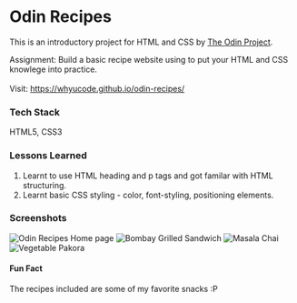 
# Odin Recipes 

This is an introductory project for HTML and CSS by [The Odin Project](https://www.theodinproject.com/).

Assignment: Build a basic recipe website using to put your HTML and CSS knowlege into practice.
<br>
<br>
Visit: https://whyucode.github.io/odin-recipes/
### Tech Stack

HTML5, CSS3



### Lessons Learned

1. Learnt to use HTML heading and p tags and got familar with HTML structuring.
2. Learnt basic CSS styling - color, font-styling, positioning elements.
### Screenshots

![Odin Recipes Home page](https://lh3.googleusercontent.com/88br9H2IEENNoK-Z7H_EJlb2RDRwoCv3VNekrVigUORamDU7NqXsY4tQXghf4IScWqt3sPLPyIFZNmIgHNGzG9_m0d0JowtndL_Igp7UbekAemr0gninRnfXrnk6GwOltmr77sqNMD6hmVSD1JxDChm4wW-DcJc_03T0FaAoY_n6hw0NT7V-bYdavV14yrE4wYt1RGhVhmG5myfA9qtRzNKs283tejEqFEceXPhXnMhXu67Ok8PDQvjP_dc0Qq1MVbtXq_pgwkEeTtmuVXdPowJJ5891T7fyjST3P1BPllefTnhyftqjex1F-cY_AbfTkecqpd0dS6LBDKPqBFDfy7MMAepCUR_b2xJdrbpwnuiSc8hbuHlvEn7AjWZAe5qDEZzZCSojk0zlB6VF_SVoWrIKL6mOer_dMSA4DGnohp2k4x78yu_NwDdvBJA_usdV8JVDZQg74e0M_1PpL9xjVDu62VlFji488ibUhTcFMyiDdKXZP3ikl96Zfq29620SvA3pudsBcAU6EWzZqw-hWw-mWLh7eeg7f08uZ6hFzSHmYx2e6sPYjHN0r39XtZG8n8zaXaKpZ1QGC3szJrTwaXz3NYIZstrHJhN5pNNe4OtLpKW54R5DdkBXv4NmW6HQjJA6yNa8S2iVPfRBrFTuhfr4s_MT30_sZxFLwSiPsVOEG2fdEac_aLKHzzEuyj2_MVMRYHVP1I73N789VzvtHQN9=w1859-h961-no?authuser=1)
![Bombay Grilled Sandwich](https://lh3.googleusercontent.com/WASWbTIsN0lxZ9m9P5cD9GW88KnoPkTQOiS0PrAbaOgBaQm3kQa6fn4Hrj4jdbUOamNCQvsMwIvEyDbAsOeaxFLzPwXsqSGLVzNUpcek135-lTRekfrDcEuK8yvylJm9M_wf5o1RwpS-sNqzQABZqqoWxwCRnsqa0BfhpduxQ-Q3fz7mQ_9uUpKvuR5oya1XN15oc6VOMGluI0NHA_T715kZGQR0CcCiK2QixX9KyUgOt8ZW5wW1Ycnu7zWhLj5J1-QYneA_rfH_IadLhSCE9n1W2NoJ8d-Pwo72y_ySB7KvvYl8QM1T1r0c3azI-VkrkUtkWB1S95FBhS5XGC451WKqDcDWlh_Hoh6KXjxvvWaADiFXwg7zYWpstlNJRNfJh0ENzmau3sNlcRJs4bLk40nVBx-YgQSPrSEeCHtTKnHoHbGs-KKJP_Tt5NwdIMcH2SDckfQmCcxOlSDBqW7jluI5Xlnldx-flgiNqYb6U2_gU94xP9HoH1FrDcfplkpLsCIpnTBL5me5SgoGM4bulK1Yl3CiN63piunJ7VZIeoTSd4I2ifGO9PDLoCVOKHiHP6Yt-LbL5u2e006qFCmpCtR1t2WKckTWlBQw1ImITmSmjFhmPCwp1bgl9w3TxR6I_aWjKc6aRjdWQ9879jKlmFtnwbM1G-RBH0pzBfmvG0NhrcYWks7_JXcy-YnMYZA8RbcA3aWPts5Wz1r3Z_fSgPM9=w1848-h959-no?authuser=1)
![Masala Chai](https://lh3.googleusercontent.com/gYAABiI1ds9evlZg-tSJs8qY9j1xYmJy8gpwxmF3ey3qiVOve9JKzEEwNMZ6VgXFKwQAmWRt7cL3X6mWNVGR8t1hzja3n_SMBAM6Em4m0339yJe8YHuBjFeS9OTKE993cNQG0ZChMO_60rXgbHcIz63CTrHBqqoNWAlz4cOFIJCzbqBTRFwl9-HlYmnUYk7At9FMtcRHIztb6TBJLrqzn04J94ON-12XXryso5oNdIMy9Q9NPaaTi70Si2BJUE1sbghBhVHKS06moRc02RrEUZRSvzIRfVuo7h-EJeBxQm8iw7AOLgQHCKV_nmuWonRYP31gh7_BW4G5J5fCHvDgsKm-6V47sha1IIgh4kisqjnoy4wDO73Lm-iY-Zil7u8QY-YuElmN7w2-EXlUM36kiQFIDtkTRO7PP_CDYwNAZ5iOYH3Lfh1huad-iQn2PHW33dCuOfSBd4dOvsgaKCl7g4Z0hjlzya_GGoeg0XJnO5PaGj5RKv9LyJdJZubQrRC6IGCQBurGtWWQdFDTNWmUd_Imes1TW2dbLf1GOBZ02FQYBwQ-cJH-E4qzOGP1xGIx2LKk3dTQrSIAn3e634Wgs8rUQ4VAASkoWWfGvV4VdI2n7lYyb6YKvR8xvVeL-AV-lFjlYAY6VP5PNhr3X0I8tXK6dtGbq3sdA6-MXmss4ECK8jRyj4bcuLtMF_nx_nxx1iZJk26sVxIYNnUGNrmMNGto=w1846-h946-no?authuser=1)
![Vegetable Pakora](https://lh3.googleusercontent.com/4x-POO2liBCWdnc0yD6GeYp9z71UVVVQsD31kT8LmKo8Jrdbvflny5sUJARVaTg82gPR3kmqdONwMNLfuzFpkYpkWstmIG7LyU3ykR9pLUZa6ykDP8rS2H7loXy7b9ZGKQo8jX-euA9lFdp_U-sPwsvOzf294cMmVzvObf9ayqr0g-vxAJm3E4K9xg7WcaoVjTCkHlRh2zR4N5vLJ-m8CpTKjNfqTnGa2u6AYk0nozXhx6Yuc2YO8O8IGBaGL1fa4yn-IEWFJzIxv-1Zwn-waoW_5TbsrrXfrrjYjb6D2AElzRQEfnWc8pMvACsFnBh-DUr1hXl0hyKijwHWEm-ccdoywUV8AuUFOHjXiZZl0JiHSOognxV-TUH0V7zwCtIeB6xxavvmFao7wbr_bRTwjiezseUndcAq7sP7tyyyM51dHZHjTZSbqJDxvKhoKCigLfy1nw70f_jWqzeXt3SbCEuqQqiqzCA0A0tBUTRrSgDcPvPiNMgQd8PKDuLdT_VOYqbywPc-NlWf_HfVS_S_IVbiftYWZjfX2x6SNGikFjzINsDYh3e4kxtlFemcsuQ6g3ULLvHxXP9FqS3n4o8bitxTbU0zczpcgiSy7nKM1bCkD9FLp15fQ1bLTNoRi_6o-i31QNk03REjV4g1G-HbI0tmwh8JuNLyAsVk2ZO3gSVSH6o7l-lZHvoPXEZz1JgvG8TenqHSE06l0IuaARx-zyes=w1846-h940-no?authuser=1)


#### Fun Fact
The recipes included are some of my favorite snacks :P
